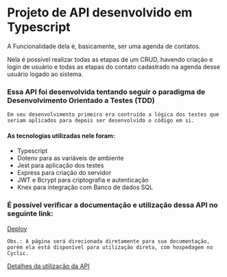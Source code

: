 # Projeto de API desenvolvido em Typescript
A Funcionalidade dela é, basicamente, ser uma agenda de contatos.

Nela é possível realizar todas as etapas de um CRUD, havendo criação e login de usuário e todas as etapas do contato cadastrado na agenda desse usuário logado ao sistema.

### Essa API foi desenvolvida tentando seguir o paradigma de Desenvolvimento Orientado  a Testes (TDD)

    Em seu desenvolvimento primeiro era contruído a lógica dos testes que seriam aplicados para depois ser desenvolvido o código em si.

#### As tecnologias utilizadas nele foram:
- Typescript
- Dotenv para as variáveis de ambiente
- Jest para aplicação dos testes
- Express para criação do servidor
- JWT e Bcrypt para criptografia e autenticação
- Knex para integração com Banco de dados SQL


### É possível verificar a documentação e utilização dessa API no seguinte link:
[Deploy](https://alex-yudi-api-tdd.cyclic.app/api-docs/)
    
    Obs.: A página será direcionada diretamente para sua documentação, porém ela está disponível para utilização direta, com hospedagem no Cyclic.

    

[Detalhes da utilização da API](https://github.com/alex-yudi/api-typescript/blob/main/docs.md)